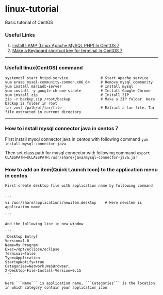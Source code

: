 # linux-tutorial
Basic tutorial of CentOS

### Useful Links

1. [Install LAMP (Linux Apache MySQL PHP) In CentOS 7](https://www.howtoforge.com/tutorial/centos-lamp-server-apache-mysql-php)
2. [Make a Keyboard shortcut key for terminal In CentOS 7](https://stackoverflow.com/questions/26771044/how-do-i-make-a-keyboard-shortcut-for-terminal-in-centos-7)

---

### Usefull linux(CentOS) command

```
systemctl start httpd.service               # Start Apache service
yum erase mysql-community-common.x86_64     # Remove mysql community 
yum install mariadb-server                  # Install mysql
yum install -y google-chrome-stable         # Install Google Chrome
yum install zip                             # Install ZIP
zip -r backup.zip /root/backup              # Make a ZIP folder. Here backup is folder in root
tar zxvf /path/of/tar/file                  # Extract a tar file. Tar file extracted in current directory

```
---

### How to install mysql connector java in centos 7
  First install mysql connector java in centos with following command
  `yum install mysql-connector-java`
  
  Then set class path for mysql connector with following command
  `export CLASSPATH=$CLASSPATH:/usr/share/java/mysql-connector-java.jar`
  
  
  ### How to add an item(Quick Launch Icon) to the application menu in centos
    First create desktop file with application name by following command
    
    
    ```
    vi /usr/share/applications/newitem.desktop    # Here newitem is application name
    
    ```    
    
    Add the following line in new window
    
    ```
    [Desktop Entry]
    Version=1.0
    Name=My Program
    Exec=/opt/eclipse/eclipse
    Terminal=false
    Type=Application
    StartupNotify=true
    Categories=Network;WebBrowser;
    X-Desktop-File-Install-Version=0.15
    ```
    
    Here ```Name``` is application name, ```Categories``` is the location in which category contain your application icon
